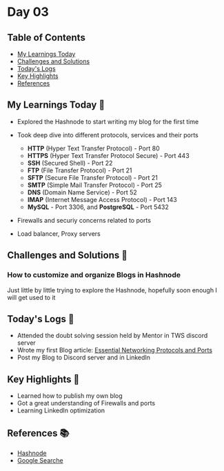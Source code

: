 # Day 03


## Table of Contents
- [My Learnings Today](#my-learnings-today-)
- [Challenges and Solutions](#challenges-and-solutions-)
- [Today's Logs](#todays-logs-)
- [Key Highlights](#key-highlights-)
- [References](#references-)



## My Learnings Today 🎯
- Explored the Hashnode to start writing my blog for the first time

- Took deep dive into different protocols, services and their ports
  - **HTTP** (Hyper Text Transfer Protocol) - Port 80
  - **HTTPS** (Hyper Text Transfer Protocol Secure) - Port 443
  - **SSH** (Secured Shell) - Port 22
  - **FTP** (File Transfer Protocol) - Port 21
  - **SFTP** (Secure File Transfer Protocol) - Port 21
  - **SMTP** (Simple Mail Transfer Protocol) - Port 25
  - **DNS** (Domain Name Service) - Port 52
  - **IMAP** (Internet Message Access Protocol) - Port 143
  - **MySQL** - Port 3306, and **PostgreSQL** - Port 5432

- Firewalls and securiy concerns related to ports
- Load balancer, Proxy servers



## Challenges and Solutions 🚧

### How to customize and organize Blogs in Hashnode

Just little by little trying to explore the Hashnode, hopefully soon enough I will get used to it



## Today's Logs 📅
- Attended the doubt solving session held by Mentor in TWS discord server
- Wrote my first Blog article: [Essential Networking Protocols and Ports](https://devops-easy.hashnode.dev/mastering-networking-protocols-and-ports)
- Post my Blog to Discord server and in LinkedIn



## Key Highlights 🌟
- Learned how to publish my own blog
- Got a great understanding of Firewalls and ports
- Learning LinkedIn optimization



## References 📚
- [Hashnode](https://hashnode.com/)
- [Google Searche](https://www.google.com/)
